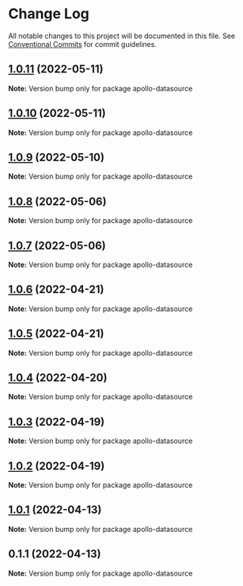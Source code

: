 # Change Log

All notable changes to this project will be documented in this file.
See [Conventional Commits](https://conventionalcommits.org) for commit guidelines.

## [1.0.11](https://github.com/lkrzyzanek/graphql-pagination/compare/apollo-datasource@1.0.10...apollo-datasource@1.0.11) (2022-05-11)

**Note:** Version bump only for package apollo-datasource





## [1.0.10](https://github.com/lkrzyzanek/graphql-pagination/compare/apollo-datasource@1.0.9...apollo-datasource@1.0.10) (2022-05-11)

**Note:** Version bump only for package apollo-datasource





## [1.0.9](https://github.com/lkrzyzanek/graphql-pagination/compare/apollo-datasource@1.0.8...apollo-datasource@1.0.9) (2022-05-10)

**Note:** Version bump only for package apollo-datasource





## [1.0.8](https://github.com/lkrzyzanek/graphql-pagination/compare/apollo-datasource@1.0.7...apollo-datasource@1.0.8) (2022-05-06)

**Note:** Version bump only for package apollo-datasource





## [1.0.7](https://github.com/lkrzyzanek/graphql-pagination/compare/apollo-datasource@1.0.6...apollo-datasource@1.0.7) (2022-05-06)

**Note:** Version bump only for package apollo-datasource





## [1.0.6](https://github.com/lkrzyzanek/graphql-pagination/compare/apollo-datasource@1.0.5...apollo-datasource@1.0.6) (2022-04-21)

**Note:** Version bump only for package apollo-datasource





## [1.0.5](https://github.com/lkrzyzanek/graphql-pagination/compare/apollo-datasource@1.0.4...apollo-datasource@1.0.5) (2022-04-21)

**Note:** Version bump only for package apollo-datasource





## [1.0.4](https://github.com/lkrzyzanek/graphql-pagination/compare/apollo-datasource@1.0.3...apollo-datasource@1.0.4) (2022-04-20)

**Note:** Version bump only for package apollo-datasource





## [1.0.3](https://github.com/lkrzyzanek/graphql-pagination/compare/apollo-datasource@1.0.2...apollo-datasource@1.0.3) (2022-04-19)

**Note:** Version bump only for package apollo-datasource





## [1.0.2](https://github.com/lkrzyzanek/graphql-pagination/compare/apollo-datasource@1.0.1...apollo-datasource@1.0.2) (2022-04-19)

**Note:** Version bump only for package apollo-datasource





## [1.0.1](https://github.com/lkrzyzanek/graphql-pagination/compare/apollo-datasource@1.0.0...apollo-datasource@1.0.1) (2022-04-13)

**Note:** Version bump only for package apollo-datasource





## 0.1.1 (2022-04-13)

**Note:** Version bump only for package apollo-datasource
